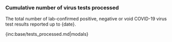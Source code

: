 ﻿### Cumulative number of virus tests processed

The total number of lab-confirmed positive, negative or void COVID-19 virus test results reported up to {date}.

{inc:base/tests_processed.md|modals}
